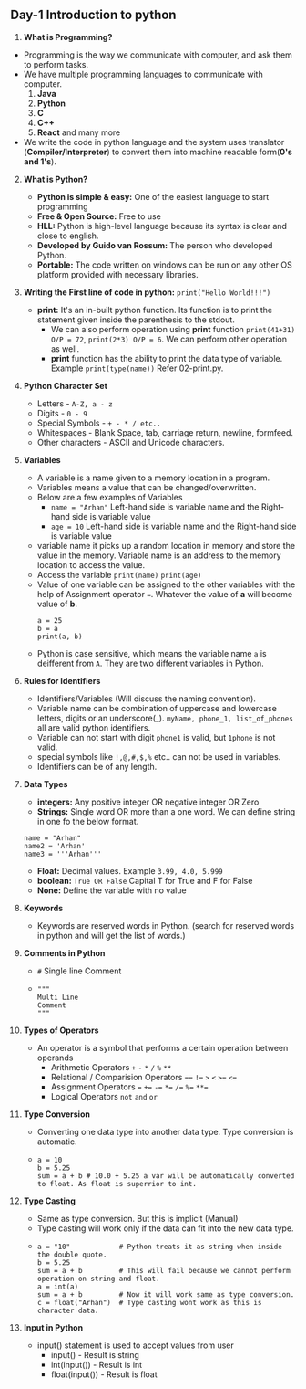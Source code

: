 ## Day-1 Introduction to python

1. **What is Programming?**
  - Programming is the way we communicate with computer, and ask them to perform tasks.
  - We have multiple programming languages to communicate with computer.
    1. **Java**
    2. **Python**
    3. **C**
    4. **C++**
    5. **React** and many more
  - We write the code in python language and the system uses translator (**Compiler/Interpreter**) to convert them into machine readable form(**0's and 1's**).

2. **What is Python?**
   - **Python is simple & easy:** One of the easiest language to start programming 
   - **Free & Open Source:** Free to use 
   - **HLL:** Python is high-level language because its syntax is clear and close to english.
   - **Developed by Guido van Rossum:** The person who developed Python.
   - **Portable:** The code written on windows can be run on any other OS platform provided with necessary libraries.
  
3. **Writing the First line of code in python:** `print("Hello World!!!")`
   - **print:** It's an in-built python function. Its function is to print the statement given inside the parenthesis to the stdout.
     - We can also perform operation using **print** function `print(41+31) O/P = 72`, `print(2*3) O/P = 6`. We can perform other operation as well.
     - **print** function has the ability to print the data type of variable. Example `print(type(name))` Refer 02-print.py.

4. **Python Character Set**
   - Letters - `A-Z, a - z`
   - Digits - `0 - 9`
   - Special Symbols - `+ - * / etc..`
   - Whitespaces - Blank Space, tab, carriage return, newline, formfeed.
   - Other characters - ASCII and Unicode characters.
  
5. **Variables**
   - A variable is a name given to a memory location in a program.
   - Variables means a value that can be changed/overwritten.
   - Below are a few examples of Variables
     - `name = "Arhan"` Left-hand side is variable name and the Right-hand side is variable value
     - `age = 10`         Left-hand side is variable name and the Right-hand side is variable value
   - variable name it picks up a random location in memory and store the value in the memory. Variable name is an address to the memory location to access the value.
   - Access the variable `print(name)` `print(age)`
   - Value of one variable can be assigned to the other variables with the help of Assignment operator `=`. Whatever the value of **a** will become value of **b**.
     ```
     a = 25
     b = a
     print(a, b)
     ```
    - Python is case sensitive, which means the variable name `a` is deifferent from `A`. They are two different variables in Python.
6. **Rules for Identifiers**
   - Identifiers/Variables (Will discuss the naming convention).
   - Variable name can be combination of uppercase and lowercase letters, digits or an underscore(_). `myName, phone_1, list_of_phones` all are valid python identifiers.
   - Variable can not start with digit `phone1` is valid, but `1phone` is not valid.
   - special symbols like `!,@,#,$,%` etc.. can not be used in variables.
   - Identifiers can be of any length.
  
7. **Data Types**
   - **integers:** Any positive integer OR negative integer OR Zero
   - **Strings:** Single word OR more than a one word. We can define string in one fo the below format.
   ```
   name = "Arhan"
   name2 = 'Arhan'
   name3 = '''Arhan'''
   ```
   - **Float:** Decimal values. Example `3.99, 4.0, 5.999`
   - **boolean:** `True OR False` Capital T for True and F for False
   - **None:** Define the variable with no value
  
8. **Keywords**
   - Keywords are reserved words in Python. (search for reserved words in python and will get the list of words.)

9. **Comments in Python**
    - `#` Single line Comment
    - ```
      """
      Multi Line
      Comment
      """
      ```
10. **Types of Operators**
    - An operator is a symbol that performs a certain operation between operands
      - Arithmetic Operators `+` `-` `*` `/` `%` `**`
      - Relational / Comparision Operators `==` `!=` `>` `<` `>=` `<=`
      - Assignment Operators `=` `+=` `-=` `*=` `/=` `%=` `**=`
      - Logical Operators `not` `and` `or`
     
11. **Type Conversion**
    - Converting one data type into another data type. Type conversion is automatic.
    - ```
      a = 10
      b = 5.25
      sum = a + b # 10.0 + 5.25 a var will be automatically converted to float. As float is superrior to int.
      ```

12. **Type Casting**
    - Same as type conversion. But this is implicit (Manual)
    - Type casting will work only if the data can fit into the new data type.
    - ```
      a = "10"            # Python treats it as string when inside the double quote.
      b = 5.25
      sum = a + b         # This will fail because we cannot perform operation on string and float.
      a = int(a)
      sum = a + b         # Now it will work same as type conversion.
      c = float("Arhan")  # Type casting wont work as this is character data.
      ```

13. **Input in Python**
    - input() statement is used to accept values from user
      - input()        - Result is string
      - int(input())   - Result is int
      - float(input()) - Result is float
